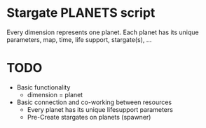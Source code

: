 # Stargate PLANETS script

Every dimension represents one planet. Each planet has its unique parameters, map, time, life support, stargate(s), ...

# TODO

- Basic functionality
    - dimension = planet
- Basic connection and co-working between resources
    - Every planet has its unique lifesupport parameters
    - Pre-Create stargates on planets (spawner)
